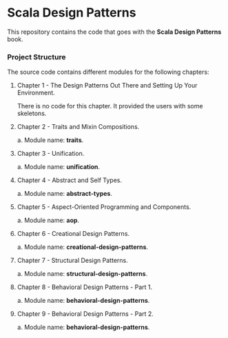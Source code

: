 Scala Design Patterns
=====================

This repository contains the code that goes with the **Scala Design Patterns** book.

### Project Structure

The source code contains different modules for the following chapters:

1. Chapter 1 - The Design Patterns Out There and Setting Up Your Environment.

    There is no code for this chapter. It provided the users with some skeletons.

2. Chapter 2 - Traits and Mixin Compositions.

    a. Module name: **traits**.

3. Chapter 3 - Unification.

    a. Module name: **unification**.

4. Chapter 4 - Abstract and Self Types.

    a. Module name: **abstract-types**.

5. Chapter 5 - Aspect-Oriented Programming and Components.

    a. Module name: **aop**.

6. Chapter 6 - Creational Design Patterns.

    a. Module name: **creational-design-patterns**.
	
7. Chapter 7 - Structural Design Patterns.

    a. Module name: **structural-design-patterns**.
	
8. Chapter 8 - Behavioral Design Patterns - Part 1.

    a. Module name: **behavioral-design-patterns**.

9. Chapter 9 - Behavioral Design Patterns - Part 2.

    a. Module name: **behavioral-design-patterns**.
